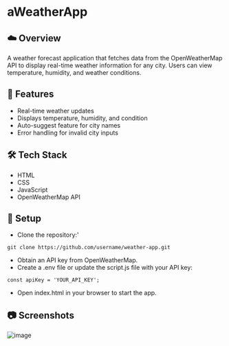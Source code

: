 # aWeatherApp
## **☁️ Overview**
A weather forecast application that fetches data from the OpenWeatherMap API to display real-time weather information for any city. Users can view temperature, humidity, and weather conditions.

## **🚀 Features**
- Real-time weather updates
- Displays temperature, humidity, and condition
- Auto-suggest feature for city names
- Error handling for invalid city inputs
## **🛠️ Tech Stack**
- HTML
- CSS
- JavaScript
- OpenWeatherMap API
## **🔧 Setup**
- Clone the repository:'
```
git clone https://github.com/username/weather-app.git
```
- Obtain an API key from OpenWeatherMap.
- Create a .env file or update the script.js file with your API key:
```
const apiKey = 'YOUR_API_KEY';
```
- Open index.html in your browser to start the app.
## **📷 Screenshots**
![image](https://github.com/user-attachments/assets/6f82fa4c-5e95-4dbd-b757-87df630fabe3)
